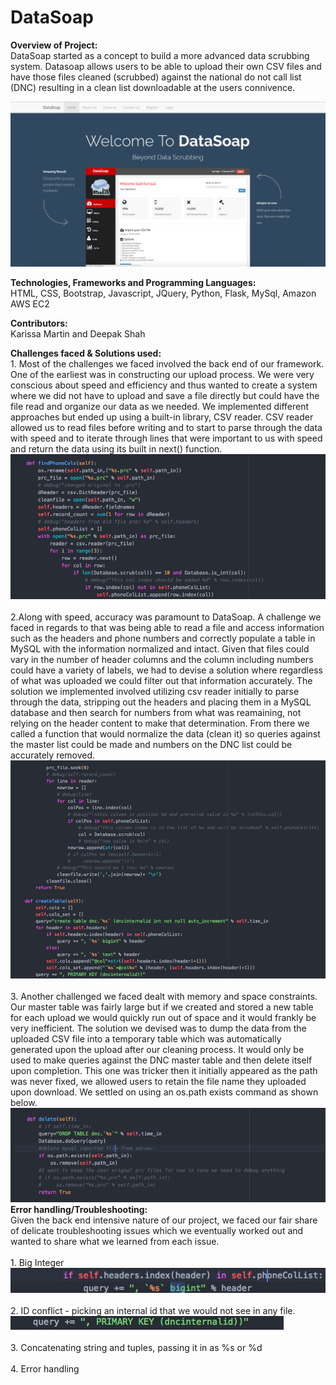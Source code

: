 # DataSoap
<b>Overview of Project:</b><br>
DataSoap started as a concept to build a more advanced data scrubbing system.  Datasoap allows users to be able to upload their own CSV files and have those files cleaned (scrubbed) against the national do not call list (DNC) resulting in a clean list downloadable at the users connivence.  

![alt tag](https://github.com/DigitalCrafts-HTX-11-2016-Cohort/DataSoap/blob/master/static/assets/git_screens/Screen%20Shot%202017-01-15%20at%203.54.37%20PM.png)

<b>Technologies, Frameworks and Programming Languages:</b><br>
HTML, CSS, Bootstrap, Javascript, JQuery, Python, Flask, MySql, Amazon AWS EC2

<b>Contributors:</b> <br>
Karissa Martin and Deepak Shah 

<b>Challenges faced & Solutions used:</b>
<br>1. Most of the challenges we faced involved the back end of our framework.  One of the earliest was in constructing our upload process.  We were very conscious about speed and efficiency and thus wanted to create a system where we did not have to upload and save a file directly but could have the file read and organize our data as we needed.  We implemented different approaches but ended up using a built-in library, CSV reader.  CSV reader allowed us to read files before writing and to start to parse through the data with speed and to iterate through lines that were important to us with speed and return the data using its built in next() function. 
![alt tag](https://github.com/DigitalCrafts-HTX-11-2016-Cohort/DataSoap/blob/master/static/assets/git_screens/Screen%20Shot%202017-01-15%20at%204.35.47%20PM.png)
<br><br>2.Along with speed, accuracy was paramount to DataSoap.  A challenge we faced in regards to that was being able to read a file and access information such as the headers and phone numbers and correctly populate a table in MySQL with the information normalized and intact.  Given that files could vary in the number of header columns and the column including numbers could have a variety of labels, we had to devise a solution where regardless of what was uploaded we could filter out that information accurately. The solution we implemented involved utilizing csv reader initially to parse through the data, stripping out the headers and placing them in a MySQL database and then search for numbers from what was reamaining, not relying on the header content to make that determination. From there we called a function that would normalize the data (clean it) so queries against the master list could be made and numbers on the DNC list could be accurately removed.
![alt tag](https://github.com/DigitalCrafts-HTX-11-2016-Cohort/DataSoap/blob/master/static/assets/git_screens/Screen%20Shot%202017-01-15%20at%204.36.15%20PM.png)
<br><br>3. Another challenged we faced dealt with memory and space constraints.  Our master table was fairly large but if we created and stored a new table for each upload we would quickly run out of space and it would frankly be very inefficient.  The solution we devised was to dump the data from the uploaded CSV file into a temporary table which was automatically generated upon the upload after our cleaning process.  It would only be used to make queries against the DNC master table and then delete itself upon completion. This one was tricker then it initially appeared as the path was never fixed, we allowed users to retain the file name they uploaded upon download.  We settled on using an os.path exists command as shown below.
![alt tag](https://github.com/DigitalCrafts-HTX-11-2016-Cohort/DataSoap/blob/master/static/assets/git_screens/Screen%20Shot%202017-01-15%20at%204.35.07%20PM.png)
<br><b>Error handling/Troubleshooting:</b></br>
Given the back end intensive nature of our project, we faced our fair share of delicate troubleshooting issues which we eventually worked out and wanted to share what we learned from each issue.
<br><br>1. Big Integer
![alt tag](https://github.com/DigitalCrafts-HTX-11-2016-Cohort/DataSoap/blob/master/static/assets/git_screens/Screen%20Shot%202017-01-15%20at%204.48.59%20PM.png)
<br><br>2. ID conflict - picking an internal id that we would not see in any file.
![alt tag](https://github.com/DigitalCrafts-HTX-11-2016-Cohort/DataSoap/blob/master/static/assets/git_screens/Screen%20Shot%202017-01-15%20at%204.49.14%20PM.png)
<br><br>3. Concatenating string and tuples, passing it in as %s or %d
<br><br>4. Error handling

